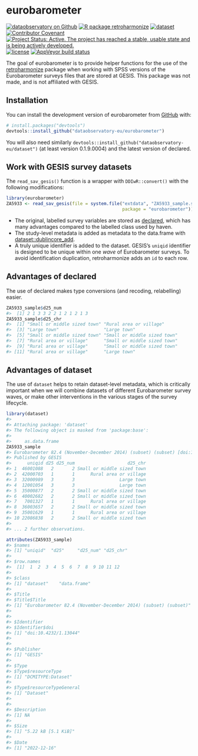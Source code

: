 
<!-- README.md is generated from README.Rmd. Please edit that file -->

# eurobarometer

<!-- badges: start -->

[![dataobservatory on
Github](https://img.shields.io/badge/github-dataobservatory.eu-6e5494.svg)](https://github.com/dataobservatory-eu/)
[![R package
retroharmonize](https://img.shields.io/badge/R-retroharmonize-007CBB.svg)](https://retroharmonize.dataobservatory.eu)
[![dataset](https://img.shields.io/badge/R-dataset-E4007F.svg)](https://dataset.dataobservatory.eu)
[![Contributor
Covenant](https://img.shields.io/badge/ethics-Contributor%20Covenant-680171.svg)](https://dataobservatory.eu/)
[![Project Status: Active. The project has reached a stable, usable
state and is being actively
developed.](https://www.repostatus.org/badges/latest/active.svg)](https://www.repostatus.org/#active)
[![license](https://img.shields.io/badge/license-GPL--3-blue.svg)](https://www.gnu.org/licenses/gpl-3.0.en.html)
[![AppVeyor build
status](https://ci.appveyor.com/api/projects/status/github/dataobservatory-eu/eurobarometer?branch=main&svg=true)](https://ci.appveyor.com/project/dataobservatory-eu/eurobarometer)
<!-- badges: end -->

The goal of eurobarometer is to provide helper functions for the use of
the [retroharmonize](https://retroharmonize.dataobservatory.eu/) package
when working with SPSS versions of the Eurobarometer surveys files that
are stored at GESIS. This package was not made, and is not affiliated
with GESIS.

## Installation

You can install the development version of eurobarometer from
[GitHub](https://github.com/) with:

``` r
# install.packages("devtools")
devtools::install_github("dataobservatory-eu/eurobarometer")
```

You will also need similarly
`devtools::install_github("dataobservatory-eu/dataset")` (at least
version 0.1.9.0004) and the latest version of declared.

## Work with GESIS survey datasets

The `read_sav_gesis()` function is a wrapper with `DDIwR::convert()`
with the following modifications:

``` r
library(eurobarometer)
ZA5933 <- read_sav_gesis(file = system.file("extdata", "ZA5933_sample.sav", 
                                            package = "eurobarometer"))
```

-   The original, labelled survey variables are stored as
    [declared](https://declared.dataobservatory.eu/reference/declared.html),
    which has many advantages compared to the labelled class used by
    haven.
-   The study-level metadata is added as metadata to the data.frame with
    [dataset::dublincore_add](https://dataset.dataobservatory.eu/reference/dublincore.html).
-   A truly unique identifier is added to the dataset. GESIS’s `uniqid`
    identifier is designed to be unique within one *wave* of
    Eurobarometer surveys. To avoid identification duplication,
    retroharmonize adds an `id` to each row.

## Advantages of declared

The use of declared makes type conversions (and recoding, relabelling)
easier.

``` r
ZA5933_sample$d25_num
#>  [1] 2 1 3 3 2 2 1 2 1 2 1 3
ZA5933_sample$d25_chr
#>  [1] "Small or middle sized town" "Rural area or village"     
#>  [3] "Large town"                 "Large town"                
#>  [5] "Small or middle sized town" "Small or middle sized town"
#>  [7] "Rural area or village"      "Small or middle sized town"
#>  [9] "Rural area or village"      "Small or middle sized town"
#> [11] "Rural area or village"      "Large town"
```

## Advantages of dataset

The use of `dataset` helps to retain dataset-level metadata, which is
critically important when we will combine datasets of different
Eurobarometer survey waves, or make other interventions in the various
stages of the survey lifecycle.

``` r
library(dataset)
#> 
#> Attaching package: 'dataset'
#> The following object is masked from 'package:base':
#> 
#>     as.data.frame
ZA5933_sample
#> Eurobarometer 82.4 (November-December 2014) (subset) (subset) [doi:10.4232/1.13044] 
#> Published by GESIS
#>      uniqid d25 d25_num                    d25_chr
#> 1  46001088   2       2 Small or middle sized town
#> 2  42000703   1       1      Rural area or village
#> 3  32000989   3       3                 Large town
#> 4  12001054   3       3                 Large town
#> 5  35000877   2       2 Small or middle sized town
#> 6  40002682   2       2 Small or middle sized town
#> 7   7001327   1       1      Rural area or village
#> 8  36003657   2       2 Small or middle sized town
#> 9  35001629   1       1      Rural area or village
#> 10 22086838   2       2 Small or middle sized town
#> 
#> ... 2 further observations.
```

``` r
attributes(ZA5933_sample)
#> $names
#> [1] "uniqid"  "d25"     "d25_num" "d25_chr"
#> 
#> $row.names
#>  [1]  1  2  3  4  5  6  7  8  9 10 11 12
#> 
#> $class
#> [1] "dataset"    "data.frame"
#> 
#> $Title
#> $Title$Title
#> [1] "Eurobarometer 82.4 (November-December 2014) (subset) (subset)"
#> 
#> 
#> $Identifier
#> $Identifier$doi
#> [1] "doi:10.4232/1.13044"
#> 
#> 
#> $Publisher
#> [1] "GESIS"
#> 
#> $Type
#> $Type$resourceType
#> [1] "DCMITYPE:Dataset"
#> 
#> $Type$resourceTypeGeneral
#> [1] "Dataset"
#> 
#> 
#> $Description
#> [1] NA
#> 
#> $Size
#> [1] "5.22 kB [5.1 KiB]"
#> 
#> $Date
#> [1] "2022-12-16"
```
